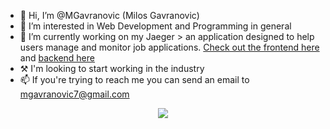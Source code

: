 - 👋 Hi, I’m @MGavranovic (Milos Gavranovic)
- 👀 I’m interested in Web Development and Programming in general
- 🌱 I’m currently working on my Jaeger > an application designed to help users manage and monitor job applications. [Check out the frontend here](https://github.com/MGavranovic/jaeger-frontend) and [backend here](https://github.com/MGavranovic/jaeger-backend)
-  ⚒ I'm looking to start working in the industry
- 📫 If you're trying to reach me you can send an email to [mgavranovic7@gmail.com](mailto:mgavranovic7@gmail.com)
<p align="center">
  <img src="https://api.boot.dev/v1/users/public/1ee66406-e0ce-4236-bd72-4aa171fdd7bf/thumbnail" >
</p>
